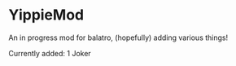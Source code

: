 # YippieMod
An in progress mod for balatro, (hopefully) adding various things!

Currently added:
1 Joker
